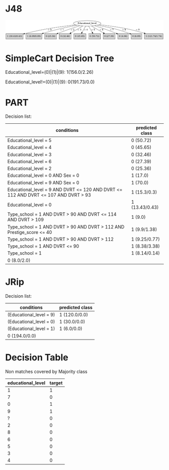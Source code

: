 # J48

![](last_J48_graph.png)

# SimpleCart Decision Tree

Educational_level=(0)|(1)|(9): 1(156.0/2.26)

Educational_level!=(0)|(1)|(9): 0(191.73/0.0)

# PART

Decision list:

conditions|predicted class
---|---
Educational_level = 5| 0 (50.72)
Educational_level = 4| 0 (45.65)
Educational_level = 3| 0 (32.46)
Educational_level = 6| 0 (27.39)
Educational_level = 2| 0 (25.36)
Educational_level = 0 AND Sex = 0| 1 (17.0)
Educational_level = 9 AND Sex = 0| 1 (70.0)
Educational_level = 9 AND DVRT <= 120 AND DVRT <= 112 AND DVRT <= 107 AND DVRT > 93| 1 (15.3/0.3)
Educational_level = 0| 1 (13.43/0.43)
Type_school = 1 AND DVRT > 90 AND DVRT <= 114 AND DVRT > 109| 1 (9.0)
Type_school = 1 AND DVRT > 90 AND DVRT > 112 AND Prestige_score <= 40| 1 (9.9/1.38)
Type_school = 1 AND DVRT > 90 AND DVRT > 112| 1 (9.25/0.77)
Type_school = 1 AND DVRT <= 90| 1 (8.38/3.38)
Type_school = 1| 1 (8.14/0.14)
| 0 (8.0/2.0)


# JRip

Decision list:

conditions|predicted class
---|---
(Educational_level = 9)|1 (120.0/0.0)
(Educational_level = 0)|1 (30.0/0.0)
(Educational_level = 1)|1 (6.0/0.0)
|0 (194.0/0.0)


# Decision Table

Non matches covered by Majority class

educational_level|target
---|---
1|1
7|0
0|1
9|1
?|0
2|0
8|0
6|0
5|0
3|0
4|0


